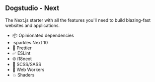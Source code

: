 ## Dogstudio - Next

The Next.js starter with all the features you'll need to build blazing-fast websites and applications.

- :package: Opinionated dependencies
- :sparkles Next 10
- :art: Prettier
- :white_check_mark: ESLint
- :globe_with_meridians: i18next
- :lipstick: SCSS/SASS
- :construction_worker: Web Workers
- :boom: Shaders
